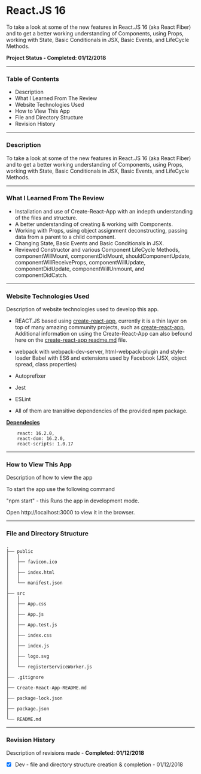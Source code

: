 # React.JS 16 

To take a look at some of the new features in React.JS 16 (aka React Fiber) and to get a better working understanding of Components, using Props, working with State, Basic Conditionals in JSX, Basic Events, and LifeCycle Methods.




__Project Status - Completed: 01/12/2018__

----

### Table of Contents

  -  Description
  -  What I Learned From The Review
  -  Website Technologies Used
  -  How to View This App
  -  File and Directory Structure
  -  Revision History

----

### Description
To take a look at some of the new features in React.JS 16 (aka React Fiber) and to get a better working understanding of Components, using Props, working with State, Basic Conditionals in JSX, Basic Events, and LifeCycle Methods.


----

### What I Learned From The Review
- Installation and use of ​Create-React-App with an indepth understanding of the files and structure.
- ​A better understanding of creating & working with Components.
- ​Working with Props, using object assignment deconstructing, passing data from a parent to a child component.
- ​Changing State, Basic Events and Basic Conditionals in JSX.
- Reviewed Constructor and various Component LifeCycle Methods, componentWillMount, componentDidMount, shouldComponentUpdate, componentWillReceiveProps, componentWillUpdate, componentDidUpdate, componentWillUnmount, and componentDidCatch.

----

### Website Technologies Used

Description of website technologies used to develop this app.

- REACT.JS based using [create-react-app](https://github.com/facebookincubator/create-react-app), currently it is a thin layer on top of many amazing community projects, such as [create-react-app](https://github.com/facebookincubator/create-react-app), Additional information on using the Create-React-App can also befound here on the [create-react-app readme.md](public/Create-React-App-README.md) file.

- webpack with webpack-dev-server, html-webpack-plugin and style-loader
  Babel with ES6 and extensions used by Facebook (JSX, object spread, class properties)

- Autoprefixer

- Jest

- ESLint

- All of them are transitive dependencies of the provided npm package.
  ​

__<u>Dependecies</u>__
```   
    react: 16.2.0,
    react-dom: 16.2.0,
    react-scripts: 1.0.17
```
----


### How to View This App

Description of how to view the app

To start the app use the following command

  "npm start"   - this Runs the app in development mode.

  Open http://localhost:3000 to view it in the browser.

----


### File and Directory Structure

```
.
├── public
│   │
│   ├── favicon.ico
│   │
│   ├── index.html
│   │
│   └── manifest.json
│
├── src
│   │
│   ├── App.css
│   │
│   ├── App.js
│   │
│   ├── App.test.js
│   │
│   ├── index.css
│   │
│   ├── index.js
│   │
│   ├── logo.svg
│   │
│   └── registerServiceWorker.js
│ 
├── .gitignore
│
├── Create-React-App-README.md
│
├── package-lock.json
│
├── package.json
│
└── README.md            
```
----

### Revision History 

Description of revisions made - __Completed: 01/12/2018__

  - [x] Dev - file and directory structure creation & completion  - 01/12/2018

